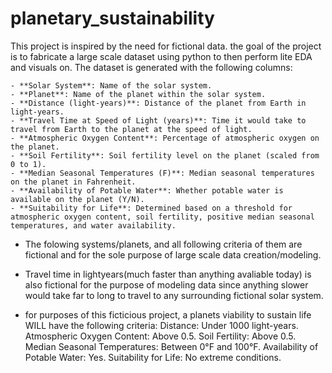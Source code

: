 # planetary_sustainability
This project is inspired by the need for fictional data.
the goal of the project is to fabricate a large scale dataset using python to then perform lite EDA and visuals on.
The dataset is generated with the following columns:

    - **Solar System**: Name of the solar system.
    - **Planet**: Name of the planet within the solar system.
    - **Distance (light-years)**: Distance of the planet from Earth in light-years.
    - **Travel Time at Speed of Light (years)**: Time it would take to travel from Earth to the planet at the speed of light.
    - **Atmospheric Oxygen Content**: Percentage of atmospheric oxygen on the planet.
    - **Soil Fertility**: Soil fertility level on the planet (scaled from 0 to 1).
    - **Median Seasonal Temperatures (F)**: Median seasonal temperatures on the planet in Fahrenheit.
    - **Availability of Potable Water**: Whether potable water is available on the planet (Y/N).
    - **Suitability for Life**: Determined based on a threshold for atmospheric oxygen content, soil fertility, positive median seasonal temperatures, and water availability.


- The folowing systems/planets, and all following criteria of them are fictional and for the sole purpose of large scale data creation/modeling.
- Travel time in lightyears(much faster than anything avaliable today) is also fictional for the purpose of modeling data since anything slower would take far to long to travel to any surrounding fictional solar system.

- for purposes of this ficticious project, a planets viability to sustain life WILL have the following criteria:
    Distance: Under 1000 light-years.
    Atmospheric Oxygen Content: Above 0.5.
    Soil Fertility: Above 0.5.
    Median Seasonal Temperatures: Between 0°F and 100°F.
    Availability of Potable Water: Yes.
    Suitability for Life: No extreme conditions.
